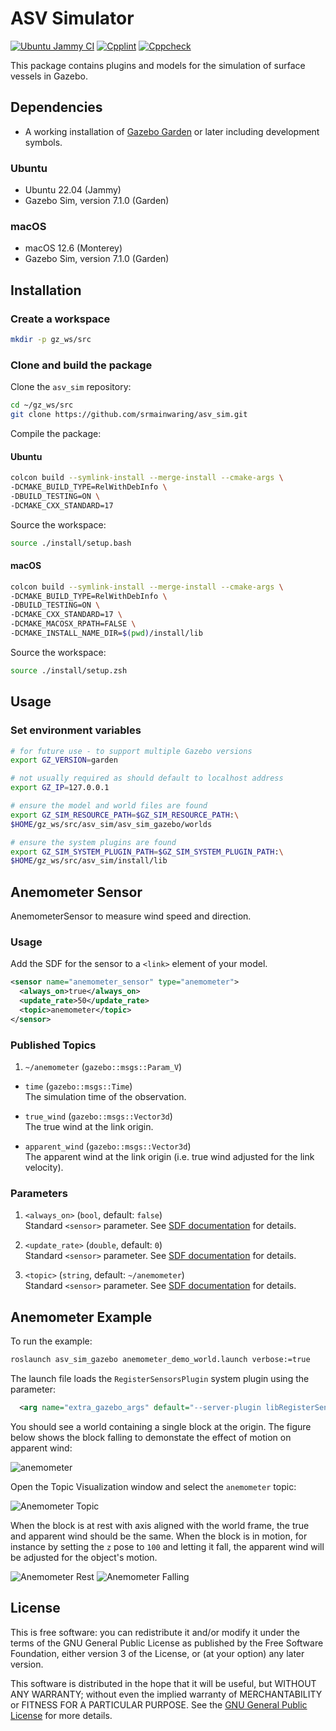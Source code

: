 # ASV Simulator

[![Ubuntu Jammy CI](https://github.com/srmainwaring/asv_sim/actions/workflows/ubuntu-jammy-ci.yml/badge.svg)](https://github.com/srmainwaring/asv_sim/actions/workflows/ubuntu-jammy-ci.yml)
[![Cpplint](https://github.com/srmainwaring/asv_sim/actions/workflows/ccplint.yml/badge.svg)](https://github.com/srmainwaring/asv_sim/actions/workflows/ccplint.yml)
[![Cppcheck](https://github.com/srmainwaring/asv_sim/actions/workflows/ccpcheck.yml/badge.svg)](https://github.com/srmainwaring/asv_sim/actions/workflows/ccpcheck.yml)

This package contains plugins and models for the simulation of surface vessels in Gazebo.

## Dependencies

- A working installation of [Gazebo Garden](https://gazebosim.org/docs/garden) or later including development symbols.

### Ubuntu

- Ubuntu 22.04 (Jammy)
- Gazebo Sim, version 7.1.0 (Garden)

### macOS

- macOS 12.6 (Monterey)
- Gazebo Sim, version 7.1.0 (Garden)

## Installation

### Create a workspace

```bash
mkdir -p gz_ws/src
```

### Clone and build the package

Clone the `asv_sim` repository:

```bash
cd ~/gz_ws/src
git clone https://github.com/srmainwaring/asv_sim.git
```

Compile the package:

#### Ubuntu

```bash
colcon build --symlink-install --merge-install --cmake-args \
-DCMAKE_BUILD_TYPE=RelWithDebInfo \
-DBUILD_TESTING=ON \
-DCMAKE_CXX_STANDARD=17
```

Source the workspace:

```bash
source ./install/setup.bash
```

#### macOS

```bash
colcon build --symlink-install --merge-install --cmake-args \
-DCMAKE_BUILD_TYPE=RelWithDebInfo \
-DBUILD_TESTING=ON \
-DCMAKE_CXX_STANDARD=17 \
-DCMAKE_MACOSX_RPATH=FALSE \
-DCMAKE_INSTALL_NAME_DIR=$(pwd)/install/lib
```

Source the workspace:

```bash
source ./install/setup.zsh
```

## Usage

### Set environment variables

```bash
# for future use - to support multiple Gazebo versions
export GZ_VERSION=garden

# not usually required as should default to localhost address
export GZ_IP=127.0.0.1

# ensure the model and world files are found
export GZ_SIM_RESOURCE_PATH=$GZ_SIM_RESOURCE_PATH:\
$HOME/gz_ws/src/asv_sim/asv_sim_gazebo/worlds

# ensure the system plugins are found
export GZ_SIM_SYSTEM_PLUGIN_PATH=$GZ_SIM_SYSTEM_PLUGIN_PATH:\
$HOME/gz_ws/src/asv_sim/install/lib
```

## Anemometer Sensor

AnemometerSensor to measure wind speed and direction.

### Usage

Add the SDF for the sensor to a `<link>` element of your model.

```xml
<sensor name="anemometer_sensor" type="anemometer">
  <always_on>true</always_on>
  <update_rate>50</update_rate>
  <topic>anemometer</topic>
</sensor>
```

### Published Topics

1. `~/anemometer` (`gazebo::msgs::Param_V`)

  - `time` (`gazebo::msgs::Time`) \
    The simulation time of the observation.

  - `true_wind` (`gazebo::msgs::Vector3d`) \
    The true wind at the link origin.

  - `apparent_wind` (`gazebo::msgs::Vector3d`) \
    The apparent wind at the link origin
    (i.e. true wind adjusted for the link velocity).

### Parameters

1. `<always_on>` (`bool`, default: `false`) \
  Standard `<sensor>` parameter.
  See [SDF documentation](http://sdformat.org/spec?ver=1.6&elem=sensor) for details.

2. `<update_rate>` (`double`, default: `0`) \
  Standard `<sensor>` parameter.
  See [SDF documentation](http://sdformat.org/spec?ver=1.6&elem=sensor) for details.

3. `<topic>` (`string`, default: `~/anemometer`) \
  Standard `<sensor>` parameter.
  See [SDF documentation](http://sdformat.org/spec?ver=1.6&elem=sensor) for details.

## Anemometer Example

To run the example:

```bash
roslaunch asv_sim_gazebo anemometer_demo_world.launch verbose:=true
```

The launch file loads the `RegisterSensorsPlugin` system plugin using
the parameter:  

```xml
  <arg name="extra_gazebo_args" default="--server-plugin libRegisterSensorsPlugin.so" />
```

You should see a world containing a single block at the origin. 
The figure below shows the block falling to demonstate the effect
of motion on apparent wind:

![anemometer](https://user-images.githubusercontent.com/24916364/224131738-0277d78e-8ab1-4c07-bf14-072b1e3fed19.jpg)

Open the Topic Visualization window and select the `anemometer` topic:

![Anemometer Topic](https://github.com/srmainwaring/asv_sim/wiki/images/anemometer_topic.jpg)

When the block is at rest with axis aligned with the world frame,
the true and apparent wind should be the same. When the block is in motion,
for instance by setting the `z` pose to `100` and letting it fall, the
apparent wind will be adjusted for the object's motion.

![Anemometer Rest](https://github.com/srmainwaring/asv_sim/wiki/images/anemometer_topic_view_rest.jpg)
![Anemometer Falling](https://github.com/srmainwaring/asv_sim/wiki/images/anemometer_topic_view_falling.jpg)


## License

This is free software: you can redistribute it and/or modify
it under the terms of the GNU General Public License as published by
the Free Software Foundation, either version 3 of the License, or
(at your option) any later version.

This software is distributed in the hope that it will be useful,
but WITHOUT ANY WARRANTY; without even the implied warranty of
MERCHANTABILITY or FITNESS FOR A PARTICULAR PURPOSE.  See the
[GNU General Public License](LICENSE) for more details.
